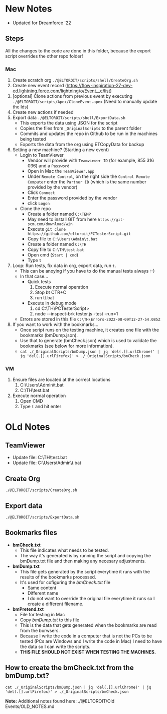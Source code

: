 # New Notes

-   Updated for Dreamforce '22

## Steps

All the changes to the code are done in this folder, because the export script overrides the other repo folder!

### Mac

1. Create scratch org `./@ELTOROIT/scripts/shell/CreateOrg.sh`
2. Create new event record (https://flow-inspiration-27-dev-ed.lightning.force.com/lightning/o/Event__c/list)
3. [optional] Clone actions from previous event by executing `./@ELTOROIT/scripts/Apex/CloneEvent.apex` (Need to manually update the Ids)
4. Create new actions if needed
5. Export data `./@ELTOROIT/scripts/shell/ExportData.sh`
    - This exports the data using JSON for the script
    - Copies the files from `_OriginalScripts` to the parent folder
    - Commits and updates the repo in Github to be run in the machines being tested
    - Exports the data from the org using ETCopyData for backup
6. Setting a new machine? (Starting a new event)
    - Login to TeamViewer
        - Vendor will provide with `Teamviewer ID` (for example, 855 316 036) and a `Password`
        - Open in Mac the `TeamViewer.app`
        - Under `Remote Control`, on the right side the `Control Remote Computer` enter the `Partner ID` (which is the same number provided by the vendor)
        - Click `Connect`
        - Enter the password provided by the vendor
        - click `Logon`
    - Clone the repo
        - Create a folder named `C:\TEMP`
        - May need to install GIT from here `https://git-scm.com/download/win`
        - Execute `git clone https://github.com/eltoroit/PCTesterScript.git`
        - Copy file to `C:\Users\Admin\t.bat`
        - Create a folder named `C:\TH`
        - Copy file to `C:\TH\test.bat`
        - Open cmd (`Start | cmd`)
        - Type `t`
7. Loop: Run tests, fix data in org, export data, run `t`.
    - This can be anoying if you have to do the manual tests always :-)
    - In that case...
        - Quick tests
            1. Execute normal operation
            2. Stop bt CTR+C
            3. run tt.bat
        - Execute in debug mode
            1. cd C:\TH\PCTesterScript>
            2. node --inspect-brk tester.js -test -run=1
    - Errors are stored in this file `C:\TH\Errors-2022-08-09T12-27-54.085Z`
8. If you want to work with the bookmarks...
    - Once script runs on the testing machine, it creates one file with the bookmarks (bmDump.json).
    - Use that to generate (bmCheck.json) which is used to validate the bookmarks (see below for more information).
    - `cat ./_OriginalScripts/bmDump.json | jq 'del(.[].urlChrome)' | jq 'del(.[].urlFirefox)' > ./_OriginalScripts/bmCheck.json`

### VM

1. Ensure files are located at the correct locations
    1. C:\Users\Admin\t.bat
    2. C:\TH\test.bat
2. Execute normal operation
    1. Open CMD
    2. Type `t` and hit enter

# OLd Notes

## TeamViewer

-   Update file: C:\TH\test.bat
-   Update file: C:\Users\Admin\t.bat

## Create Org

```
./@ELTOROIT/scripts/CreateOrg.sh
```

## Export data

```
./@ELTOROIT/scripts/ExportData.sh
```

## Bookmarks files

-   **bmCheck.txt**
    -   This file indicates what needs to be tested.
    -   The way it's generated is by running the script and copying the bmDump.txt file and then making any necesary adjustments.
-   **bmDump.txt**
    -   This file gets generated by the script everytime it runs with the results of the bookmarks processed.
    -   It's used for cofiguring the _bmCheck.txt_ file
        -   Same content
        -   Different name
        -   I do not want to override the original file everytime it runs so I create a different filename.
-   **bmPretend.txt**
    -   File for testing in Mac
    -   Copy _bmDump.txt_ to this file
    -   This is the data that gets generated when the bookmarks are read from the borwsers.
    -   Because I write the code in a computer that is not the PCs to be tested (PCs are Windows and I write the code in Mac) I need to have the data so I can write the scripts.
    -   **THIS FILE SHOULD NOT EXIST WHEN TESTING THE MACHINES.**

## How to create the bmCheck.txt from the bmDump.txt?

```
cat ./_OriginalScripts/bmDump.json | jq 'del(.[].urlChrome)' | jq 'del(.[].urlFirefox)' > ./_OriginalScripts/bmCheck.json
```

**Note:** Additional notes found here: ./@ELTOROIT/Old Events/OLD_NOTES.md

